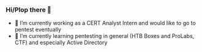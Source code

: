 ### Hi/Plop there 👋

- 🔭 I’m currently working as a CERT Analyst Intern and would like to go to pentest eventually
- 🌱 I’m currently learning pentesting in general (HTB Boxes and ProLabs, CTF) and especially Active Directory

<!--
**Zaykos/Zaykos** is a ✨ _special_ ✨ repository because its `README.md` (this file) appears on your GitHub profile.

Here are some ideas to get you started:

- 🔭 I’m currently working on ...
- 🌱 I’m currently learning ...
- 👯 I’m looking to collaborate on ...
- 🤔 I’m looking for help with ...
- 💬 Ask me about ...
- 📫 How to reach me: ...
- 😄 Pronouns: ...
- ⚡ Fun fact: ...
-->
